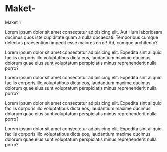 # Maket-
Maket 1
<!DOCTYPE html>
<html lang="en">
<head>
    <meta charset="UTF-8">
    <meta http-equiv="X-UA-Compatible" content="IE=edge">
    <meta name="viewport" content="width=device-width, initial-scale=1.0">
    <title>Document</title>
</head>
<body>
    <p>Lorem ipsum dolor sit amet consectetur adipisicing elit. Aut illum laboriosam ducimus quos iste cupiditate quam a nulla obcaecati. Temporibus cumque delectus praesentium impedit esse maiores error! Ad, cumque architecto? </p>
    <p>Lorem ipsum dolor sit amet consectetur adipisicing elit. Expedita sint aliquid facilis corporis illo voluptatibus dicta eos, laudantium maxime ducimus dolorum quae eius sunt voluptatum perspiciatis minus reprehenderit nulla porro?</p>
    <p>Lorem ipsum dolor sit amet consectetur adipisicing elit. Expedita sint aliquid facilis corporis illo voluptatibus dicta eos, laudantium maxime ducimus dolorum quae eius sunt voluptatum perspiciatis minus reprehenderit nulla porro?</p>
    <p>Lorem ipsum dolor sit amet consectetur adipisicing elit. Expedita sint aliquid facilis corporis illo voluptatibus dicta eos, laudantium maxime ducimus dolorum quae eius sunt voluptatum perspiciatis minus reprehenderit nulla porro?</p>
    <p>Lorem ipsum dolor sit amet consectetur adipisicing elit. Expedita sint aliquid facilis corporis illo voluptatibus dicta eos, laudantium maxime ducimus dolorum quae eius sunt voluptatum perspiciatis minus reprehenderit nulla porro?</p>
</body>
</html>
